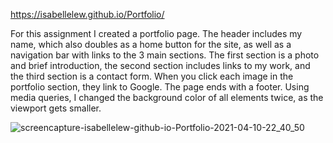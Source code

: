  https://isabellelew.github.io/Portfolio/

For this assignment I created a portfolio page. The header includes my name, which also doubles as a home button for the site, as well as a navigation bar with links to the 3 main sections. The first section is a photo and brief introduction, the second section includes links to my work, and the third section is a contact form. When you click each image in the portfolio section, they link to Google. The page ends with a footer. Using media queries, I changed the background color of all elements twice, as the viewport gets smaller.

![screencapture-isabellelew-github-io-Portfolio-2021-04-10-22_40_50](https://user-images.githubusercontent.com/79339361/114290734-b255e680-9a4f-11eb-9cb0-581bc7449881.png)
